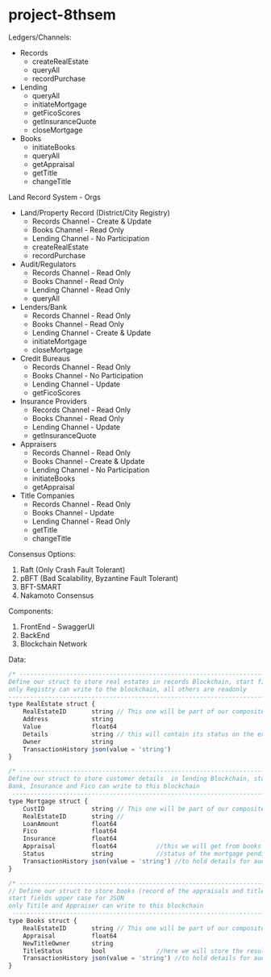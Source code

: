 # project-8thsem

Ledgers/Channels:
- Records
    - createRealEstate
    - queryAll
    - recordPurchase
- Lending
    - queryAll
    - initiateMortgage
    - getFicoScores
    - getInsuranceQuote
    - closeMortgage
- Books
    - initiateBooks
    - queryAll
    - getAppraisal
    - getTitle
    - changeTitle
    

Land Record System - Orgs
- Land/Property Record (District/City Registry)
    - Records Channel - Create & Update
    - Books Channel - Read Only
    - Lending Channel - No Participation
    - createRealEstate
    - recordPurchase
- Audit/Regulators
    - Records Channel - Read Only
    - Books Channel - Read Only
    - Lending Channel - Read Only
    - queryAll
- Lenders/Bank
    - Records Channel - Read Only
    - Books Channel - Read Only
    - Lending Channel - Create & Update
    - initiateMortgage
    - closeMortgage
- Credit Bureaus
    - Records Channel - Read Only
    - Books Channel - No Participation
    - Lending Channel - Update
    - getFicoScores
- Insurance Providers
    - Records Channel - Read Only
    - Books Channel - Read Only
    - Lending Channel - Update
    - getInsuranceQuote
- Appraisers
    - Records Channel - Read Only
    - Books Channel - Create & Update
    - Lending Channel - No Participation
    - initiateBooks
    - getAppraisal
- Title Companies
    - Records Channel - Read Only
    - Books Channel - Update
    - Lending Channel - Read Only
    - getTitle
    - changeTitle

Consensus Options:
1) Raft (Only Crash Fault Tolerant)
2) pBFT  (Bad Scalability, Byzantine Fault Tolerant)
3) BFT-SMART
4) Nakamoto Consensus


Components: 
1) FrontEnd - SwaggerUI
2) BackEnd
3) Blockchain Network


Data:
```js
/* -------------------------------------------------------------------------------------------------
Define our struct to store real estates in records Blockchain, start fields upper case for JSON
only Registry can write to the blockchain, all others are readonly
---------------------------------------------------------------------------------------------------*/
type RealEstate struct {
	RealEstateID       string // This one will be part of our composite key (prefix + this)
	Address            string
	Value              float64
	Details            string // this will contain its status on the exchange
	Owner              string
	TransactionHistory json(value = 'string')
}

/* -------------------------------------------------------------------------------------------------
Define our struct to store customer details  in lending Blockchain, start fields upper case for JSON
Bank, Insurance and Fico can write to this blockchain
 -------------------------------------------------------------------------------------------------*/
type Mortgage struct {
	CustID             string // This one will be part of our composite key (prefix + this)
	RealEstateID       string //
	LoanAmount         float64
	Fico               float64
	Insurance          float64
	Appraisal          float64           //this we will get from books ledger
	Status             string            //status of the mortgage pending -> Funded -> not Funded
	TransactionHistory json(value = 'string') //to hold details for auditing - includes the function called and timestamp
}

/* -------------------------------------------------------------------------------------------------
// Define our struct to store books (record of the appraisals and titles)  in Blockchain,
start fields upper case for JSON
only Titile and Appraiser can write to this blockchain
 -------------------------------------------------------------------------------------------------*/
type Books struct {
	RealEstateID       string // This one will be part of our composite key (prefix + this)
	Appraisal          float64
	NewTitleOwner      string
	TitleStatus        bool              //here we will store the results of title search which will be used by bank/lender to close the loan
	TransactionHistory json(value = 'string') //to hold details for auditing - includes the function called and timestamp
}
```